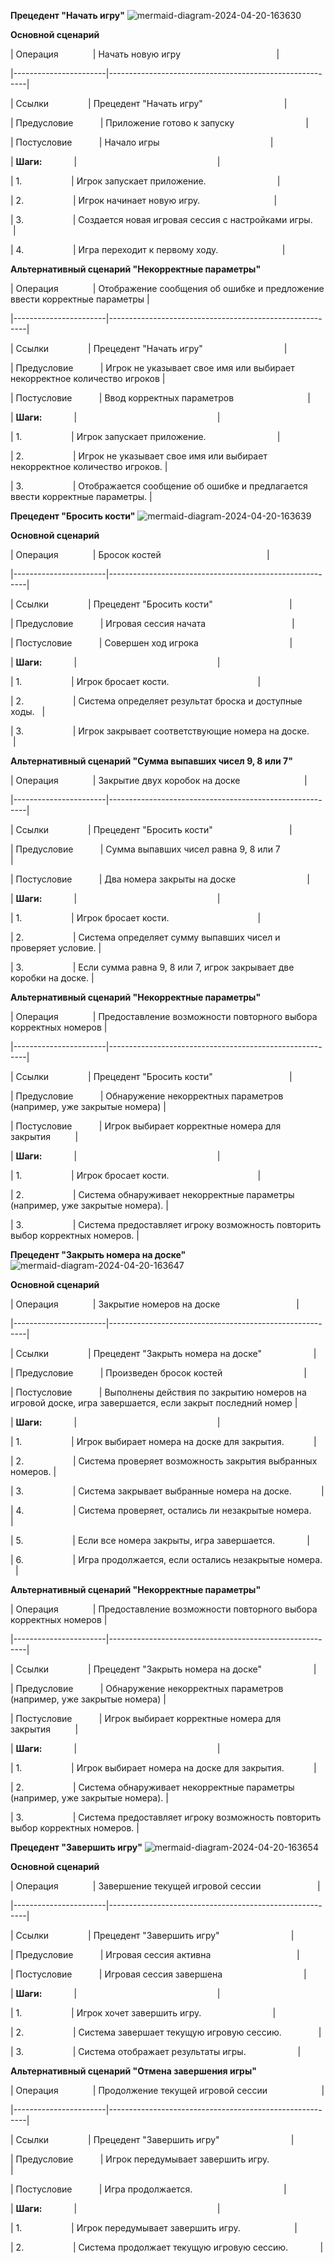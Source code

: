 **Прецедент "Начать игру"**
![mermaid-diagram-2024-04-20-163630](https://github.com/monoisafourletterword/closesector/assets/107469981/20d4545a-fc61-4f34-ba8d-29ae3a978d5f)

**Основной сценарий**

| Операция              | Начать новую игру                                       |

|-----------------------|---------------------------------------------------------|

| Ссылки                | Прецедент "Начать игру"                                 |

| Предусловие           | Приложение готово к запуску                             |

| Постусловие           | Начало игры                                             |

| **Шаги:**             |                                                         |

| 1.                    | Игрок запускает приложение.                             |

| 2.                    | Игрок начинает новую игру.                              |

| 3.                    | Создается новая игровая сессия с настройками игры.     |

| 4.                    | Игра переходит к первому ходу.                          |

**Альтернативный сценарий "Некорректные параметры"**

| Операция              | Отображение сообщения об ошибке и предложение ввести корректные параметры |

|-----------------------|---------------------------------------------------------|

| Ссылки                | Прецедент "Начать игру"                                 |

| Предусловие           | Игрок не указывает свое имя или выбирает некорректное количество игроков |

| Постусловие           | Ввод корректных параметров                              |

| **Шаги:**             |                                                         |

| 1.                    | Игрок запускает приложение.                             |

| 2.                    | Игрок не указывает свое имя или выбирает некорректное количество игроков. |

| 3.                    | Отображается сообщение об ошибке и предлагается ввести корректные параметры. |

**Прецедент "Бросить кости"**
![mermaid-diagram-2024-04-20-163639](https://github.com/monoisafourletterword/closesector/assets/107469981/7bcb2473-975c-46a9-bcf2-b2feffd9e2bb)


**Основной сценарий**

| Операция              | Бросок костей                                           |

|-----------------------|---------------------------------------------------------|

| Ссылки                | Прецедент "Бросить кости"                               |

| Предусловие           | Игровая сессия начата                                   |

| Постусловие           | Совершен ход игрока                                     |

| **Шаги:**             |                                                         |

| 1.                    | Игрок бросает кости.                                    |

| 2.                    | Система определяет результат броска и доступные ходы.   |

| 3.                    | Игрок закрывает соответствующие номера на доске.       |

**Альтернативный сценарий "Сумма выпавших чисел 9, 8 или 7"**

| Операция              | Закрытие двух коробок на доске                          |

|-----------------------|---------------------------------------------------------|

| Ссылки                | Прецедент "Бросить кости"                               |

| Предусловие           | Сумма выпавших чисел равна 9, 8 или 7                  |

| Постусловие           | Два номера закрыты на доске                             |

| **Шаги:**             |                                                         |

| 1.                    | Игрок бросает кости.                                    |

| 2.                    | Система определяет сумму выпавших чисел и проверяет условие. |

| 3.                    | Если сумма равна 9, 8 или 7, игрок закрывает две коробки на доске. |

**Альтернативный сценарий "Некорректные параметры"**

| Операция              | Предоставление возможности повторного выбора корректных номеров |

|-----------------------|---------------------------------------------------------|

| Ссылки                | Прецедент "Бросить кости"                               |

| Предусловие           | Обнаружение некорректных параметров (например, уже закрытые номера) |

| Постусловие           | Игрок выбирает корректные номера для закрытия          |

| **Шаги:**             |                                                         |

| 1.                    | Игрок бросает кости.                                    |

| 2.                    | Система обнаруживает некорректные параметры (например, уже закрытые номера). |

| 3.                    | Система предоставляет игроку возможность повторить выбор корректных номеров. |

**Прецедент "Закрыть номера на доске"**
![mermaid-diagram-2024-04-20-163647](https://github.com/monoisafourletterword/closesector/assets/107469981/eadc7218-30cd-41ed-81bd-c0db539b17e2)


**Основной сценарий**

| Операция              | Закрытие номеров на доске                               |

|-----------------------|---------------------------------------------------------|

| Ссылки                | Прецедент "Закрыть номера на доске"                     |

| Предусловие           | Произведен бросок костей                                 |

| Постусловие           | Выполнены действия по закрытию номеров на игровой доске, игра завершается, если закрыт последний номер |

| **Шаги:**             |                                                         |

| 1.                    | Игрок выбирает номера на доске для закрытия.            |

| 2.                    | Система проверяет возможность закрытия выбранных номеров. |

| 3.                    | Система закрывает выбранные номера на доске.            |

| 4.                    | Система проверяет, остались ли незакрытые номера.      |

| 5.                    | Если все номера закрыты, игра завершается.             |

| 6.                    | Игра продолжается, если остались незакрытые номера.    |

**Альтернативный сценарий "Некорректные параметры"**

| Операция              | Предоставление возможности повторного выбора корректных номеров |

|-----------------------|---------------------------------------------------------|

| Ссылки                | Прецедент "Закрыть номера на доске"                     |

| Предусловие           | Обнаружение некорректных параметров (например, уже закрытые номера) |

| Постусловие           | Игрок выбирает корректные номера для закрытия          |

| **Шаги:**             |                                                         |

| 1.                    | Игрок выбирает номера на доске для закрытия.            |

| 2.                    | Система обнаруживает некорректные параметры (например, уже закрытые номера). |

| 3.                    | Система предоставляет игроку возможность повторить выбор корректных номеров. |

**Прецедент "Завершить игру"**
![mermaid-diagram-2024-04-20-163654](https://github.com/monoisafourletterword/closesector/assets/107469981/3b543f92-d041-4ce9-ac8f-a0493b63d006)

**Основной сценарий**

| Операция              | Завершение текущей игровой сессии                       |

|-----------------------|---------------------------------------------------------|

| Ссылки                | Прецедент "Завершить игру"                             |

| Предусловие           | Игровая сессия активна                                   |

| Постусловие           | Игровая сессия завершена                                 |

| **Шаги:**             |                                                         |

| 1.                    | Игрок хочет завершить игру.                             |

| 2.                    | Система завершает текущую игровую сессию.               |

| 3.                    | Система отображает результаты игры.                     |

**Альтернативный сценарий "Отмена завершения игры"**

| Операция              | Продолжение текущей игровой сессии                      |

|-----------------------|---------------------------------------------------------|

| Ссылки                | Прецедент "Завершить игру"                             |

| Предусловие           | Игрок передумывает завершить игру.                      |

| Постусловие           | Игра продолжается.                                     |

| **Шаги:**             |                                                         |

| 1.                    | Игрок передумывает завершить игру.                      |

| 2.                    | Система продолжает текущую игровую сессию.             |
